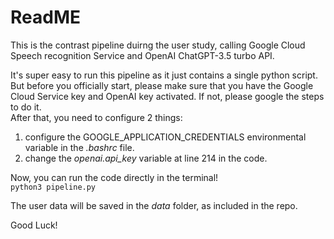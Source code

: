 # ReadME
This is the contrast pipeline duirng the user study, calling Google Cloud Speech recognition Service and OpenAI ChatGPT-3.5 turbo API.     

It's super easy to run this pipeline as it just contains a single python script.               
But before you officially start, please make sure that you have the Google Cloud Service key and OpenAI key activated. If not, please google the steps to do it.       
After that, you need to configure 2 things:              
1. configure the GOOGLE_APPLICATION_CREDENTIALS environmental variable in the _.bashrc_ file.                        
2. change the _openai.api_key_ variable at line 214 in the code.              

Now, you can run the code directly in the terminal!                    
`python3 pipeline.py`                  

The user data will be saved in the _data_ folder, as included in the repo.                           

Good Luck!        
